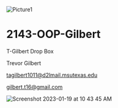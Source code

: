 ![Picture1](https://user-images.githubusercontent.com/122938102/213502321-e8c01995-708e-4fe2-a234-34f16f7a0944.png)
# 2143-OOP-Gilbert

T-Gilbert Drop Box

Trevor Gilbert

tagilbert1011@d2lmail.msutexas.edu

gilbert.t16@gmail.com

![Screenshot 2023-01-19 at 10 43 45 AM](https://user-images.githubusercontent.com/122938102/213503996-61c7bea3-daaa-4d5a-b7db-3d00d043c759.png)
